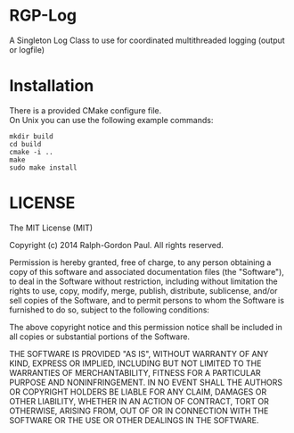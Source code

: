 
RGP-Log
=======
A Singleton Log Class to use for coordinated multithreaded logging (output or logfile)

Installation
=======
There is a provided CMake configure file.  
On Unix you can use the following example commands:  
```
mkdir build
cd build
cmake -i ..
make
sudo make install
```

LICENSE
=======
The MIT License (MIT)

Copyright (c) 2014 Ralph-Gordon Paul. All rights reserved.

Permission is hereby granted, free of charge, to any person obtaining a copy
of this software and associated documentation files (the "Software"), to deal
in the Software without restriction, including without limitation the rights
to use, copy, modify, merge, publish, distribute, sublicense, and/or sell
copies of the Software, and to permit persons to whom the Software is
furnished to do so, subject to the following conditions:

The above copyright notice and this permission notice shall be included in all
copies or substantial portions of the Software.

THE SOFTWARE IS PROVIDED "AS IS", WITHOUT WARRANTY OF ANY KIND, EXPRESS OR
IMPLIED, INCLUDING BUT NOT LIMITED TO THE WARRANTIES OF MERCHANTABILITY,
FITNESS FOR A PARTICULAR PURPOSE AND NONINFRINGEMENT. IN NO EVENT SHALL THE
AUTHORS OR COPYRIGHT HOLDERS BE LIABLE FOR ANY CLAIM, DAMAGES OR OTHER
LIABILITY, WHETHER IN AN ACTION OF CONTRACT, TORT OR OTHERWISE, ARISING FROM,
OUT OF OR IN CONNECTION WITH THE SOFTWARE OR THE USE OR OTHER DEALINGS IN THE
SOFTWARE.
